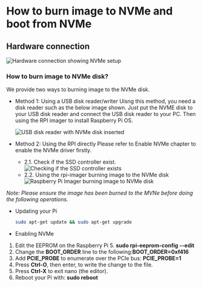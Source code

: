 # How to burn image to NVMe and boot from NVMe

## Hardware connection

![Hardware connection showing NVMe setup](hardware.png)

### How to burn image to NVMe disk?

We provide two ways to burning image to the NVMe disk.

- Method 1: Using a USB disk reader/writer
Uisng this method, you need a disk reader such as the below image shown. Just put the NVME disk to your USB disk reader and connect the  USB disk reader to your PC. Then using the RPI imager to install Raspberry Pi OS.

  ![USB disk reader with NVMe disk inserted](disk_reader.png)

- Method 2: Using the RPI directly
       Please refer to Enable NVMe chapter to enable the NVMe driver firstly.
  - 2.1. Check if the SSD controller exist.
    ![Checking if the SSD controller exists](check_disk.png)
  - 2.2. Using the rpi-imager burning image to the NVMe disk
   ![Raspberry Pi Imager burning image to NVMe disk](imager.png)

*Note: Please ensure the image has been burned to the MVNe before doing the following operations.*

- Updating your Pi

    ```bash
    sudo apt-get update && sudo apt-get upgrade
    ```

- Enabling NVMe

1. Edit the EEPROM on the Raspberry Pi 5. **sudo rpi-eeprom-config --edit**
2. Change the **BOOT_ORDER** line to the following:**BOOT_ORDER=0xf416**
3. Add **PCIE_PROBE** to enumerate over the PCIe bus: **PCIE_PROBE=1**
4. Press **Ctrl-O**, then enter, to write the change to the file.
5. Press **Ctrl-X** to exit nano (the editor).
6. Reboot your Pi with: **sudo reboot**

